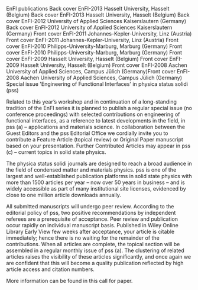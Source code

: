 EnFI publications
Back cover EnFI-2013 Hasselt University, Hasselt (Belgium)
Back cover EnFI-2013 Hasselt University, Hasselt (Belgium)
Back cover EnFI-2012 University of Applied Sciences Kaiserslautern (Germany)
Back cover EnFI-2012 University of Applied Sciences Kaiserslautern (Germany)
Front cover EnFI-2011 Johannes-Kepler-University, Linz (Austria)
Front cover EnFI-2011 Johannes-Kepler-University, Linz (Austria)
Front cover EnFI-2010 Philipps-University-Marburg, Marburg (Germany)
Front cover EnFI-2010 Philipps-University-Marburg, Marburg (Germany)
Front cover EnFI-2009 Hasselt University, Hasselt (Belgium)
Front cover EnFI-2009 Hasselt University, Hasselt (Belgium)
Front cover EnFI-2008 Aachen University of Applied Sciences, Campus Jülich (Germany)Front cover EnFI-2008 Aachen University of Applied Sciences, Campus Jülich (Germany)
Special issue 'Engineering of Functional Interfaces' in physica status solidi (pss)

Related to this year’s workshop and in continuation of a long-standing tradition of the EnFI series it is planned to publish a regular special issue (no conference proceedings) with selected contributions on engineering of functional interfaces, as a reference to latest developments in the field, in pss (a) – applications and materials science. In collaboration between the Guest Editors and the pss Editorial Office we cordially invite you to contribute a Feature Article (topical review) or Original Paper manuscript based on your presentation. Further Contributed Articles may appear in pss (c) – current topics in solid state physics.

The physica status solidi journals are designed to reach a broad audience in the field of condensed matter and materials physics. pss is one of the largest and well-established publication platforms in solid state physics with more than 1500 articles per year – now over 50 years in business – and is widely accessible as part of many institutional site licenses, evidenced by close to one million article downloads annually.

All submitted manuscripts will undergo peer review. According to the editorial policy of pss, two positive recommendations by independent referees are a prerequisite of acceptance. Peer review and publication occur rapidly on individual manuscript basis. Published in Wiley Online Library Early View few weeks after acceptance, your article is citable immediately; hence there is no waiting for the remainder of the contributions. When all articles are complete, the topical section will be assembled in a regular monthly issue of pss (a). The clustering of related articles raises the visibility of these articles significantly, and once again we are confident that this will become a quality publication reflected by high article access and citation numbers.

More information can be found in this call for paper.